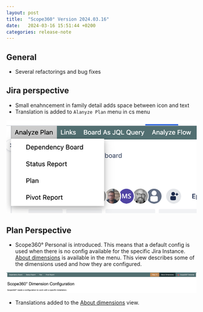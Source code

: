 ```yaml
---
layout: post
title:  "Scope360° Version 2024.03.16"
date:   2024-03-16 15:51:44 +0200
categories: release-note
---
```

## General

- Several refactorings and bug fixes

## Jira perspective

- Small enahncement in family detail adds space between icon and text
- Translation is added to `Alanyze Plan` menu in cs menu

![release-note](/assets/images/release-notes/20240316-01.png)

## Plan Perspective

- Scope360° Personal is introduced. This means that a default config is used when there is no config available for the specific Jira Instance. [About dimensions](/views/dimensions.html) is available in the menu. This view describes some of the dimensions used and how they are configured.

![](/assets/images/release-notes/20240316-02.png)

- Translations added to the [About dimensions](/views/dimensions.html) view.

